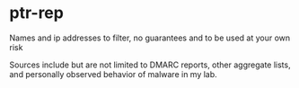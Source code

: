 # ptr-rep
Names and ip addresses to filter, no guarantees and to be used at your own risk

Sources include but are not limited to DMARC reports, other aggregate lists, and personally observed behavior of malware in my lab. 
